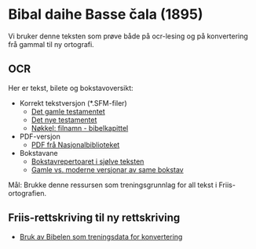 # Bibal daihe Basse čala (1895)

Vi bruker denne teksten som prøve både på ocr-lesing og på konvertering frå gammal til ny ortografi.

## OCR

Her er tekst, bilete og bokstavoversikt:

- Korrekt tekstversjon (\*.SFM-filer)
  - [Det gamle testamentet](https://github.com/giellalt/corpus-sme-orig/tree/main/hist/bible/ot)
  - [Det nye testamentet](https://github.com/giellalt/corpus-sme-orig/tree/main/hist/bible/nt)
  - [Nøkkel: filnamn - bibelkapittel](https://github.com/giellalt/corpus-sme-orig/blob/main/hist/bible/1895_metadata/BookNames.xml)
- PDF-versjon
  - [PDF frå Nasjonalbiblioteket](https://gtsvn.uit.no/biggies/trunk/gt/sme/corp/1895_bible/)
- Bokstavane
  - [Bokstavrepertoaret i sjølve teksten](https://github.com/giellalt/corpus-sme-orig/blob/main/hist/bible/1895_metadata/se.ldml)
  - [Gamle vs. moderne versjonar av same bokstav](https://github.com/giellalt/corpus-sme-orig/blob/main/hist/bible/1895_metadata/se_letters.yaml)

Mål: Brukke denne ressursen som treningsgrunnlag for all tekst i Friis-ortografien.

## Friis-rettskriving til ny rettskriving

- [Bruk av Bibelen som treningsdata for konvertering](1895_til_ny_ortografi.md)
